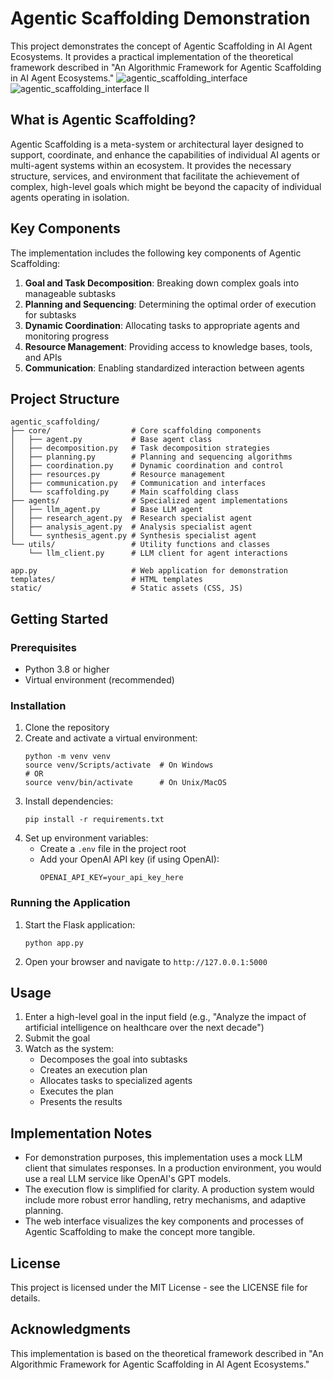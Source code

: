 # Agentic Scaffolding Demonstration

This project demonstrates the concept of Agentic Scaffolding in AI Agent Ecosystems. It provides a practical implementation of the theoretical framework described in "An Algorithmic Framework for Agentic Scaffolding in AI Agent Ecosystems."
![agentic_scaffolding_interface](https://github.com/user-attachments/assets/fa577f96-7a68-4d0f-8da7-56223acb9550)
![agentic_scaffolding_interface II](https://github.com/user-attachments/assets/bf2cce4c-64f9-4052-a207-76dcf0d629cf)

## What is Agentic Scaffolding?

Agentic Scaffolding is a meta-system or architectural layer designed to support, coordinate, and enhance the capabilities of individual AI agents or multi-agent systems within an ecosystem. It provides the necessary structure, services, and environment that facilitate the achievement of complex, high-level goals which might be beyond the capacity of individual agents operating in isolation.

## Key Components

The implementation includes the following key components of Agentic Scaffolding:

1. **Goal and Task Decomposition**: Breaking down complex goals into manageable subtasks
2. **Planning and Sequencing**: Determining the optimal order of execution for subtasks
3. **Dynamic Coordination**: Allocating tasks to appropriate agents and monitoring progress
4. **Resource Management**: Providing access to knowledge bases, tools, and APIs
5. **Communication**: Enabling standardized interaction between agents

## Project Structure

```
agentic_scaffolding/
├── core/                  # Core scaffolding components
│   ├── agent.py           # Base agent class
│   ├── decomposition.py   # Task decomposition strategies
│   ├── planning.py        # Planning and sequencing algorithms
│   ├── coordination.py    # Dynamic coordination and control
│   ├── resources.py       # Resource management
│   ├── communication.py   # Communication and interfaces
│   └── scaffolding.py     # Main scaffolding class
├── agents/                # Specialized agent implementations
│   ├── llm_agent.py       # Base LLM agent
│   ├── research_agent.py  # Research specialist agent
│   ├── analysis_agent.py  # Analysis specialist agent
│   └── synthesis_agent.py # Synthesis specialist agent
└── utils/                 # Utility functions and classes
    └── llm_client.py      # LLM client for agent interactions

app.py                     # Web application for demonstration
templates/                 # HTML templates
static/                    # Static assets (CSS, JS)
```

## Getting Started

### Prerequisites

- Python 3.8 or higher
- Virtual environment (recommended)

### Installation

1. Clone the repository
2. Create and activate a virtual environment:
   ```
   python -m venv venv
   source venv/Scripts/activate  # On Windows
   # OR
   source venv/bin/activate      # On Unix/MacOS
   ```
3. Install dependencies:
   ```
   pip install -r requirements.txt
   ```
4. Set up environment variables:
   - Create a `.env` file in the project root
   - Add your OpenAI API key (if using OpenAI):
     ```
     OPENAI_API_KEY=your_api_key_here
     ```

### Running the Application

1. Start the Flask application:
   ```
   python app.py
   ```
2. Open your browser and navigate to `http://127.0.0.1:5000`

## Usage

1. Enter a high-level goal in the input field (e.g., "Analyze the impact of artificial intelligence on healthcare over the next decade")
2. Submit the goal
3. Watch as the system:
   - Decomposes the goal into subtasks
   - Creates an execution plan
   - Allocates tasks to specialized agents
   - Executes the plan
   - Presents the results

## Implementation Notes

- For demonstration purposes, this implementation uses a mock LLM client that simulates responses. In a production environment, you would use a real LLM service like OpenAI's GPT models.
- The execution flow is simplified for clarity. A production system would include more robust error handling, retry mechanisms, and adaptive planning.
- The web interface visualizes the key components and processes of Agentic Scaffolding to make the concept more tangible.

## License

This project is licensed under the MIT License - see the LICENSE file for details.

## Acknowledgments

This implementation is based on the theoretical framework described in "An Algorithmic Framework for Agentic Scaffolding in AI Agent Ecosystems."
